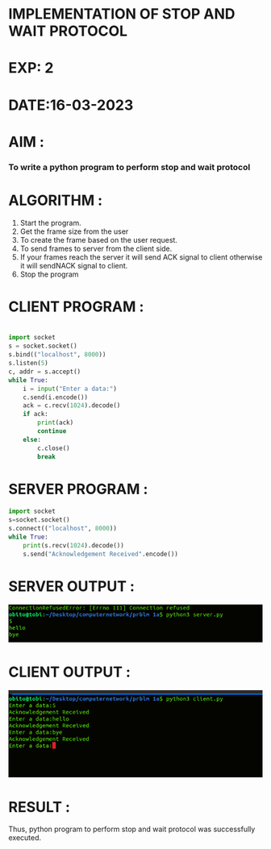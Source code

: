 # IMPLEMENTATION OF STOP AND WAIT PROTOCOL

# EXP: 2

# DATE:16-03-2023

# AIM :
### To write a python program to perform stop and wait protocol


# ALGORITHM :
 1. Start the program.
 2. Get the frame size from the user
 3. To create the frame based on the user request.
 4. To send frames to server from the client side.
 5. If your frames reach the server it will send ACK signal to client otherwise it will sendNACK signal to client.
 6. Stop the program

# CLIENT PROGRAM :
```PYTHON 3 

import socket
s = socket.socket()
s.bind(("localhost", 8000))
s.listen(5)
c, addr = s.accept()
while True:
    i = input("Enter a data:")
    c.send(i.encode())
    ack = c.recv(1024).decode()
    if ack:
        print(ack)
        continue
    else:
        c.close()
        break

```
# SERVER PROGRAM :
```PYTHON 3
import socket
s=socket.socket()
s.connect(("localhost", 8000))
while True:
    print(s.recv(1024).decode()) 
    s.send("Acknowledgement Received".encode())

```


# SERVER OUTPUT :
![output](S.png)
# CLIENT OUTPUT :
![output](C.png)



# RESULT :
 Thus, python program to perform stop and wait protocol was successfully executed.



